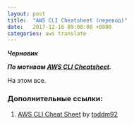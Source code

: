 ```yaml
---
layout: post
title:  "AWS CLI Cheatsheet (перевод)"
date:   2017-12-16 09:00:00 +0800
categories: aws translate
---
```


***Черновик***

***По мотивам [AWS CLI Cheatsheet](https://gist.github.com/apolloclark/b3f60c1f68aa972d324b).***

На этом все.

### Дополнительные ссылки:
1. [AWS CLI Cheat Sheet](https://github.com/toddm92/aws/wiki/AWS-CLI-Cheat-Sheet) by [toddm92](https://github.com/toddm92)
